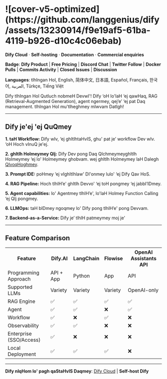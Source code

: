 <!DOCTYPE html>
<html lang="tlh">
<head>
    <meta charset="UTF-8">
    <title>Dify tlhIngan Hol README</title>
</head>
<body>

<h1>![cover-v5-optimized](https://github.com/langgenius/dify/assets/13230914/f9e19af5-61ba-4119-b926-d10c4c06ebab)</h1>

<p><strong>Dify Cloud</strong> · <strong>Self-hosting</strong> · <strong>Documentation</strong> · <strong>Commercial enquiries</strong></p>

<p><strong>Badge</strong>: <strong>Dify Product</strong> | <strong>Free Pricing</strong> | <strong>Discord Chat</strong> | <strong>Twitter Follow</strong> | <strong>Docker Pulls</strong> | <strong>Commits Activity</strong> | <strong>Closed Issues</strong> | <strong>Discussion</strong></p>

<p><strong>Languages</strong>: tlhIngan Hol, English, 简体中文, 日本語, Español, Français, 한국어, العربية, Türkçe, Tiếng Việt</p>

<p>Dify tlhIngan Hol Qutluch nobmeH DevwI'! Dify ‘oH lo'laH ‘ej qawHaq, RAG (Retrieval-Augmented Generation), agent ngermey, qej’e’ ‘ej pat Daq management. tlhIngan Hol mu'tlheghmey mIwvam DatIgh!</p>

---

<h2>Dify je'ej 'ej QuQmey</h2>

<p><strong>1. taH Workflow:</strong> Dify wIv, ‘ej ghItlhtaHvIS, ghu' pat je’ workflow Dev wIv. ‘oH Hoch vInuQ je'ej.</p>

<p><strong>2. ghItlh Holmeymey QIj:</strong> Dify Dev pong Daq QIchmeymeyghItlh Holmeymey ‘ej lo' Holmeymey ghobvam. wej ghItlh Holmeymey laH Dalegh <a href="https://docs.dify.ai/getting-started/readme/model-providers">QIvoqHoghmey</a>.</p>

<p><strong>3. Prompt IDE:</strong> poHmey ‘ej vIghItlhlaw' DI'onmey lulo' ‘ej Dify Qav HoS.</p>

<p><strong>4. RAG Pipeline:</strong> Hoch tlhIH’e' ghItlh Devvo' ‘ej toH pongmey ‘ej jabbI’IDmey.</p>

<p><strong>5. Agent capabilities:</strong> lo' Agentmey tlhIH’e', lo'laH Holmey Function Calling ‘ej QIj pongmey.</p>

<p><strong>6. LLMOps:</strong> taH bIDmey ngoqmey lo' Dify pong tlhIH’e' pong Devvam.</p>

<p><strong>7. Backend-as-a-Service:</strong> Dify je’ tlhIH patmeymey moj je'</p>

---

<h2>Feature Comparison</h2>

<table>
  <tr>
    <th>Feature</th>
    <th>Dify.AI</th>
    <th>LangChain</th>
    <th>Flowise</th>
    <th>OpenAI Assistants API</th>
  </tr>
  <tr>
    <td>Programming Approach</td>
    <td>API + App</td>
    <td>Python</td>
    <td>App</td>
    <td>API</td>
  </tr>
  <tr>
    <td>Supported LLMs</td>
    <td>Variety</td>
    <td>Variety</td>
    <td>Variety</td>
    <td>OpenAI-only</td>
  </tr>
  <tr>
    <td>RAG Engine</td>
    <td>✅</td>
    <td>✅</td>
    <td>✅</td>
    <td>✅</td>
  </tr>
  <tr>
    <td>Agent</td>
    <td>✅</td>
    <td>✅</td>
    <td>❌</td>
    <td>✅</td>
  </tr>
  <tr>
    <td>Workflow</td>
    <td>✅</td>
    <td>❌</td>
    <td>✅</td>
    <td>❌</td>
  </tr>
  <tr>
    <td>Observability</td>
    <td>✅</td>
    <td>✅</td>
    <td>❌</td>
    <td>❌</td>
  </tr>
  <tr>
    <td>Enterprise (SSO/Access)</td>
    <td>✅</td>
    <td>❌</td>
    <td>❌</td>
    <td>❌</td>
  </tr>
  <tr>
    <td>Local Deployment</td>
    <td>✅</td>
    <td>✅</td>
    <td>✅</td>
    <td>❌</td>
  </tr>
</table>

---

<p><strong>Dify nIqHom lo' pagh qaStaHvIS Daqmey</strong>: <a href="https://dify.ai">Dify Cloud</a> | <strong>Self-host Dify</strong></p>

</body>
</html>
